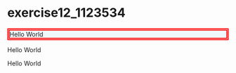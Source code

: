 # exercise12_1123534
<!DOCTYPE html>
<html>
<head>
<style>
p.one {
  border-style: double;
  border-width: 5px; 
  border-color: red;
  background: AliceBlue;
  
}

p.two {
  border-style: solid;
  border-width: 2px; 
  border-color: Lightblue;
  border-radius: 5px;
  background: Yellow;
}

p.three {
  border-style: dotted;
  border-width: thick; 
  border-color: gray;
  background: Green;
  opacity: 0.9;
}
</style>
</head>
<body>


<p class="one">Hello World</p>
<p class="two">Hello World</p>
<p class="three">Hello World</p>

</body>
</html>

